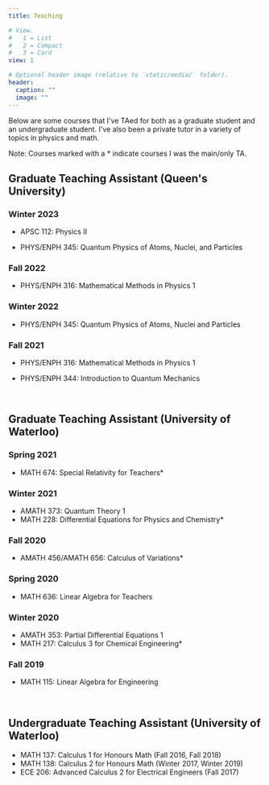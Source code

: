 ```yaml
---
title: Teaching

# View.
#   1 = List
#   2 = Compact
#   3 = Card
view: 1

# Optional header image (relative to `static/media/` folder).
header:
  caption: ""
  image: ""
---
```


Below are some courses that I've TAed for both as a graduate student and an undergraduate student. I've also been a private tutor in a variety of topics in physics and math. 

Note: Courses marked with a * indicate courses I was the main/only TA.

## Graduate Teaching Assistant (Queen's University)

### Winter 2023

- APSC 112: Physics II

- PHYS/ENPH 345: Quantum Physics of Atoms, Nuclei, and Particles

### Fall 2022

- PHYS/ENPH 316: Mathematical Methods in Physics 1

### Winter 2022

- PHYS/ENPH 345: Quantum Physics of Atoms, Nuclei and Particles

### Fall 2021

- PHYS/ENPH 316: Mathematical Methods in Physics 1

- PHYS/ENPH 344: Introduction to Quantum Mechanics
  
  &nbsp;

## Graduate Teaching Assistant (University of Waterloo)

### Spring 2021

- MATH 674: Special Relativity for Teachers*

### Winter 2021

- AMATH 373: Quantum Theory 1
- MATH 228: Differential Equations for Physics and Chemistry*

### Fall 2020

- AMATH 456/AMATH 656: Calculus of Variations*

### Spring 2020

- MATH 636: Linear Algebra for Teachers

### Winter 2020

- AMATH 353: Partial Differential Equations 1
- MATH 217: Calculus 3 for Chemical Engineering*

### Fall 2019

- MATH 115: Linear Algebra for Engineering

&nbsp;

## Undergraduate Teaching Assistant (University of Waterloo)

- MATH 137: Calculus 1 for Honours Math (Fall 2016, Fall 2018)
- MATH 138: Calculus 2 for Honours Math (Winter 2017, Winter 2019)
- ECE 206: Advanced Calculus 2 for Electrical Engineers (Fall 2017)
